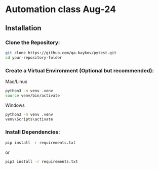 # Automation class Aug-24

## Installation

### Clone the Repository:
```bash
git clone https://github.com/qa-baykov/pytest.git
cd your-repository-folder
```

### Create a Virtual Environment (Optional but recommended):
Mac/Linux
``` bash
python3 -m venv .venv
source venv/bin/activate
```

Windows
``` bash
python3 -m venv .venv
venv\Scripts\activate
```

### Install Dependencies:
``` bash
pip install -r requirements.txt
```

or

``` bash
pip3 install -r requirements.txt
```
